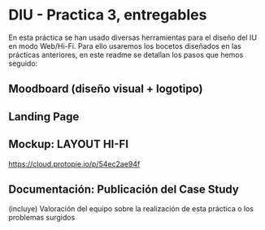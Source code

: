 # DIU - Practica 3, entregables

En esta práctica se han usado diversas herramientas para el diseño del IU en modo Web/Hi-Fi. Para ello usaremos los bocetos diseñados en las prácticas anteriores, en este readme se detallan los pasos que hemos seguido:

## Moodboard (diseño visual + logotipo)   



## Landing Page


## Mockup: LAYOUT HI-FI

https://cloud.protopie.io/p/54ec2ae94f
## Documentación: Publicación del Case Study


(incluye) Valoración del equipo sobre la realización de esta práctica o los problemas surgidos
 
